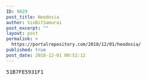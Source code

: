 ```yaml
---
ID: 9829
post_title: Heodosia
author: SixBitSamurai
post_excerpt: ""
layout: post
permalink: >
  https://portalrepository.com/2018/12/01/heodosia/
published: true
post_date: 2018-12-01 00:52:12
---
```

<pre>51B7FE5931F1</pre>